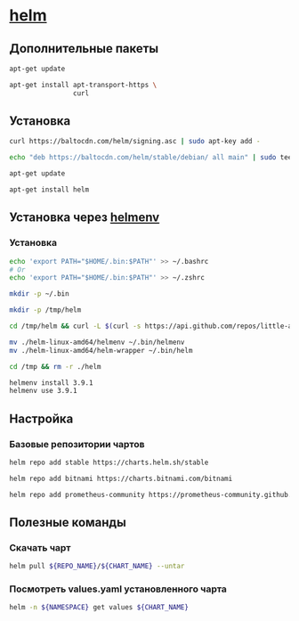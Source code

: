 # [helm](https://helm.sh/docs/intro/install/)

## Дополнительные пакеты

```bash
apt-get update
```

```bash
apt-get install apt-transport-https \
                curl
```

## Установка

```bash
curl https://baltocdn.com/helm/signing.asc | sudo apt-key add -

echo "deb https://baltocdn.com/helm/stable/debian/ all main" | sudo tee /etc/apt/sources.list.d/helm-stable-debian.list

apt-get update

apt-get install helm
```

## Установка через [helmenv](https://github.com/little-angry-clouds/kubernetes-binaries-managers/tree/master/cmd/helmenv)

### Установка

```bash
echo 'export PATH="$HOME/.bin:$PATH"' >> ~/.bashrc
# Or
echo 'export PATH="$HOME/.bin:$PATH"' >> ~/.zshrc

mkdir -p ~/.bin

mkdir -p /tmp/helm

cd /tmp/helm && curl -L $(curl -s https://api.github.com/repos/little-angry-clouds/kubernetes-binaries-managers/releases/latest | grep browser_download_url | grep -E 'kubernetes-binaries-managers_[0-9\.\-]+_linux_amd64.tar.gz' | cut -d '"' -f 4 | head -n 1) | tar xzf -

mv ./helm-linux-amd64/helmenv ~/.bin/helmenv
mv ./helm-linux-amd64/helm-wrapper ~/.bin/helm

cd /tmp && rm -r ./helm

helmenv install 3.9.1
helmenv use 3.9.1
```

## Настройка

### Базовые репозитории чартов

```bash
helm repo add stable https://charts.helm.sh/stable
```

```bash
helm repo add bitnami https://charts.bitnami.com/bitnami
```

```bash
helm repo add prometheus-community https://prometheus-community.github.io/helm-charts
```

## Полезные команды

### Скачать чарт

```bash
helm pull ${REPO_NAME}/${CHART_NAME} --untar
```

### Посмотреть values.yaml установленного чарта

```bash
helm -n ${NAMESPACE} get values ${CHART_NAME}
```
